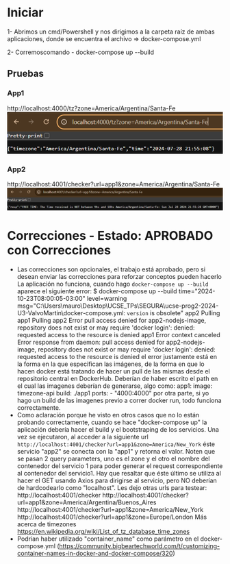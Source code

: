 # Iniciar
1- Abrimos un cmd/Powershell y nos dirigimos a la carpeta raíz de ambas aplicaciones, donde se encuentra el archivo => docker-compose.yml

2- Corremoscomando - docker-compose up --build

## Pruebas
### App1

http://localhost:4000/tz?zone=America/Argentina/Santa-Fe
![image](https://github.com/valvoMartin/ucse-prog2-2024-U3-ValvoMartin/blob/main/Screenshot%202024-07-28%20185522.png)
<br>


### App2
http://localhost:4001/checker?url=app1&zone=America/Argentina/Santa-Fe
![image](https://github.com/valvoMartin/ucse-prog2-2024-U3-ValvoMartin/blob/main/Screenshot%202024-07-28%20185537.png)
<br>

# Correcciones - Estado: APROBADO con Correcciones
- Las correcciones son opcionales, el trabajo está aprobado, pero si desean enviar las correcciones para reforzar conceptos pueden hacerlo
La aplicación no funciona, cuando hago `docker-compose up --build` aparece el siguiente error:
    $ docker-compose up --build
    time="2024-10-23T08:00:05-03:00" level=warning msg="C:\\Users\\mauro\\Desktop\\UCSE_TPs\\SEGURA\\ucse-prog2-2024-U3-ValvoMartin\\docker-compose.yml: `version` is obsolete"
    app2 Pulling
    app1 Pulling
    app2 Error pull access denied for app2-nodejs-image, repository does not exist or may require 'docker login': denied: requested access to the resource is denied
    app1 Error context canceled
    Error response from daemon: pull access denied for app2-nodejs-image, repository does not exist or may require 'docker login': denied: requested access to the resource is denied
el error justamente está en la forma en la que especifican las imágenes, de la forma en que lo hacen docker está tratando de hacer un pull de las mismas desde el repositorio central en DockerHub. Deberían de haber escrito el path en el cual las imagenes deberían de generarse, algo como:
    app1:
        image: timezone-api
        build: ./app1
        ports:
        - "4000:4000"
por otra parte, si yo hago un build de las imagenes previo a correr docker run, todo funciona correctamente.
- Como aclaración porque he visto en otros casos que no lo están probando correctamente, cuando se hace "docker-compose up" la aplicación debería hacer el build y el bootstraping de los servicios.
Una vez se ejecutaron, al acceder a la siguiente url `http://localhost:4001/checker?url=app1&zone=America/New_York` éste servicio "app2" se conecta con la "app1" y retorna el valor.
Noten que se pasan 2 query parameters, uno es el zone y el otro el nombre del contenedor del servicio 1 para poder generar el request correspondiente al contenedor del servicio1. Hay que resaltar que éste último se utiliza al hacer el GET usando Axios para dirigirse al servicio, pero NO deberían de hardcodearlo como "localhost".
Les dejo otras urls para testear:
    http://localhost:4001/checker
    http://localhost:4001/checker?url=app1&zone=America/Argentina/Buenos_Aires
    http://localhost:4001/checker?url=app1&zone=America/New_York
    http://localhost:4001/checker?url=app1&zone=Europe/London
Más acerca de timezones https://en.wikipedia.org/wiki/List_of_tz_database_time_zones
- Podrían haber utilizado "container_name" como parámetro en el docker-compose.yml (https://community.bigbeartechworld.com/t/customizing-container-names-in-docker-and-docker-compose/320)